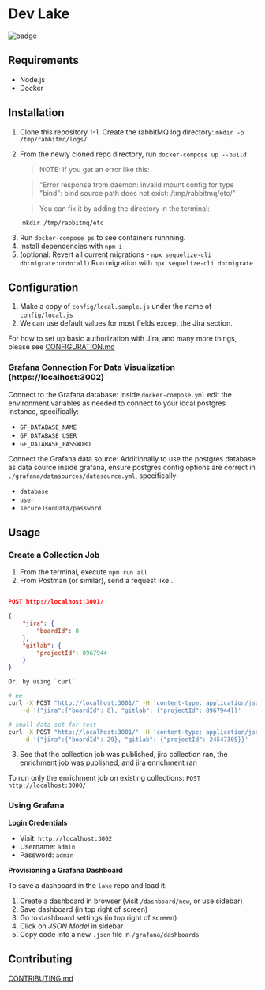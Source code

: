 # Dev Lake

![badge](https://github.com/merico-dev/lake/actions/workflows/main.yml/badge.svg)

## Requirements

- Node.js
- Docker

## Installation

1. Clone this repository
1-1. Create the rabbitMQ log directory: `mkdir -p /tmp/rabbitmq/logs/`
2. From the newly cloned repo directory, run `docker-compose up --build`

    > NOTE: If you get an error like this:

    >"Error response from daemon: invalid mount config for type "bind": bind source path does not exist: /tmp/rabbitmq/etc/"

    >You can fix it by adding the directory in the terminal:
```
    mkdir /tmp/rabbitmq/etc
```
3. Run `docker-compose ps` to see containers runnning.
4. Install dependencies with `npm i`
5. (optional: Revert all current migrations - `npx sequelize-cli db:migrate:undo:all`) Run migration with `npx sequelize-cli db:migrate`

## Configuration

1. Make a copy of `config/local.sample.js` under the name of `config/local.js`
2. We can use default values for most fields except the Jira section.

For how to set up basic authorization with Jira, and many more things, please see [CONFIGURATION.md](CONFIGURATION.md)

### Grafana Connection For Data Visualization (https://localhost:3002)

Connect to the Grafana database:
Inside `docker-compose.yml` edit the environment variables as needed to connect to your local postgres instance, specifically:
- `GF_DATABASE_NAME`
- `GF_DATABASE_USER`
- `GF_DATABASE_PASSWORD`

Connect the Grafana data source:
Additionally to use the postgres database as data source inside grafana, ensure postgres config options are correct in `./grafana/datasources/datasource.yml`, specifically:
- `database`
- `user`
- `secureJsonData/password`

## Usage

### Create a Collection Job

1. From the terminal, execute `npm run all`
2. From Postman (or similar), send a request like...

```json

POST http://localhost:3001/

{
    "jira": {
        "boardId": 8
    },
    "gitlab": {
        "projectId": 8967944
    }
}

```
    Or, by using `curl`
```sh
# ee
curl -X POST "http://localhost:3001/" -H 'content-type: application/json' \
    -d '{"jira":{"boardId": 8}, "gitlab": {"projectId": 8967944}}'

# small data set for test
curl -X POST "http://localhost:3001/" -H 'content-type: application/json' \
    -d '{"jira":{"boardId": 29}, "gitlab": {"projectId": 24547305}}'
```

3. See that the collection job was published, jira collection ran, the enrichment job was published, and jira enrichment ran

To run only the enrichment job on existing collections: `POST http://localhost:3000/`

### Using Grafana

**Login Credentials**

- Visit: `http://localhost:3002`
- Username: `admin`
- Password: `admin`

**Provisioning a Grafana Dashboard**

To save a dashboard in the `lake` repo and load it:
1. Create a dashboard in browser (visit `/dashboard/new`, or use sidebar)
2. Save dashboard (in top right of screen)
3. Go to dashboard settings (in top right of screen)
4. Click on _JSON Model_ in sidebar
5. Copy code into a new `.json` file in `/grafana/dashboards`

## Contributing

[CONTRIBUTING.md](CONTRIBUTING.md)
